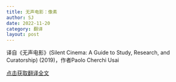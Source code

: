 ```yaml
---
title: 无声电影：像素
author: SJ
date: 2022-11-20
category: 翻译
layout: post
---
```


译自《无声电影》(Silent Cinema: A Guide to Study, Research, and Curatorship) (2019)，作者Paolo Cherchi Usai

[点击获取翻译全文](https://digitalshiyang.github.io/assets/pixel.pdf)

